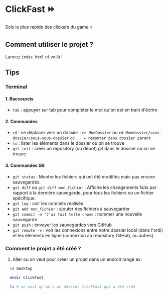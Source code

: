 # ClickFast ⏩

Sois le plus rapide des clickers du game ⚡

## Comment utiliser le projet ?

Lancez `index.html` et voilà !

## Tips

### Terminal

#### 1. Raccourcis

- `tab` : appuyer sur tab pour compléter le mot qu'on est en train d'écrire

#### 2. Commandes

- `cd` : se déplacer vers un dossier : `cd MonDossier` ou `cd Mondossier/sous-dossier/sous-sous-dossier`
  `cd .. = remonter dans dossier parent`
- `ls` : lister les éléments dans le dossier où on se trouve
- `git init` : créer un repository (ou dépot) git dans le dossier où on se trouve

#### 3. Commandes Git

- `git status` : Montre les fichiers qui ont été modifiés mais pas encore sauvegardés.
- `git diff` ou `git diff mon_fichier` : Affiche les changements faits par rapport à la dernière sauvegarde, pour tous les fichiers ou un fichier spécifique.
- `git log` : voir les commits réalisés
- `git add mon_fichier` : ajouter des fichiers à sauvegarder
- `git commit -m "J'ai fait telle chose` : nommer une nouvelle sauvegarde
- `git push` : envoyer les sauvegardes vers GitHub
- `git remote -v` : voir les connexions entre notre dossier local (dans l'ordi) et les éléments en ligne (connexion au repository GitHub, ou autres)

### Comment le projet a été créé ?

1. Aller ou on veut pour créer un projet dans un endroit rangé
   ex:

```bash
  cd Desktop

  mkdir ClickFast

  ls # on voit qu'on a un dossier ClickFast qui a été créé
```